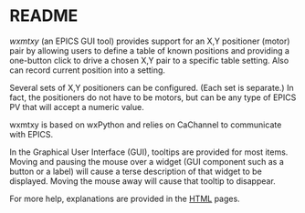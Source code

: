 # README


*wxmtxy* (an EPICS GUI tool) provides support for an X,Y positioner 
(motor) pair by allowing users to define a table of known positions 
and providing a one-button click to drive a chosen X,Y pair to a specific
table setting.  Also can record current position into a setting.

Several sets of X,Y positioners can be configured.  (Each set is 
separate.)  In fact, the positioners do not have to be motors,
but can be any type of EPICS PV that will accept a numeric value.


wxmtxy is based on wxPython and relies on CaChannel to communicate 
with EPICS. 

In the Graphical User Interface (GUI), tooltips are provided for 
most items.  Moving and pausing the mouse over a widget (GUI 
component such as a button or a label) will cause a terse description 
of that widget to be displayed. Moving the mouse away will cause that 
tooltip to disappear. 

For more help, explanations are provided in the [HTML](https://htmlpreview.github.io/?https://github.com/APS-USAXS/wxmtxy/blob/master/index.html) pages.
